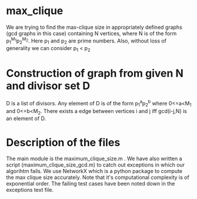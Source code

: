 # max_clique
We are trying to find the max-clique size in appropriately defined graphs (gcd graphs in this case) containing N vertices, where N is of the form p<sub>1</sub><sup>M<sub>1</sub></sup>p<sub>2</sub><sup>M<sub>2</sub></sup>. Here p<sub>1</sub> and 
p<sub>2</sub> are prime numbers. Also, without loss of generality we can consider p<sub>1</sub> < p<sub>2</sub>

# Construction of graph from given N and divisor set D
D is a list of divisors. Any element of D is of the form p<sub>1</sub><sup>a</sup>p<sub>2</sub><sup>b</sup> where 0<=a<M<sub>1</sub> and 0<=b<M<sub>2</sub>. There exists a edge between vertices i and j iff gcd(i-j,N) is an element of D.

# Description of the files

The main module is the maximum_clique_size.m . We have also written a script (maximum_clique_size_gcd.m) to catch out exceptions in which our algorihtm fails. We use NetworkX which is a python package to compute the max clique size accurately. Note that it's computational complexity is of exponential order. The failing test cases have been noted down in the exceptions text file.

